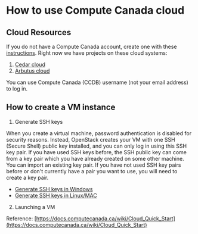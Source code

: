 # How to use Compute Canada cloud

## Cloud Resources
If you do not have a Compute Canada account, create one with these [instructions](https://www.computecanada.ca/research-portal/account-management/apply-for-an-account/). Right now we have projects on these cloud systems:

1. [Cedar cloud](http://cedar.cloud.computecanada.ca)
2. [Arbutus cloud](http://arbutus.cloud.computecanada.ca)

You can use Compute Canada (CCDB) username (not your email address) to log in.

## How to create a VM instance
1. Generate SSH keys

When you create a virtual machine, password authentication is disabled for security reasons. Instead, OpenStack creates your VM with one SSH (Secure Shell) public key installed, and you can only log in using this SSH key pair. If you have used SSH keys before, the SSH public key can come from a key pair which you have already created on some other machine. You can import an existing key pair. If you have not used SSH key pairs before or don't currently have a pair you want to use, you will need to create a key pair. 

* [Generate SSH keys in Windows](https://docs.computecanada.ca/wiki/Generating_SSH_keys_in_Windows/en)
* [Generate SSH keys in Linux/MAC](https://docs.computecanada.ca/wiki/Using_SSH_keys_in_Linux) 

2. Launching a VM

Reference: [https://docs.computecanada.ca/wiki/Cloud_Quick_Start](https://docs.computecanada.ca/wiki/Cloud_Quick_Start)
